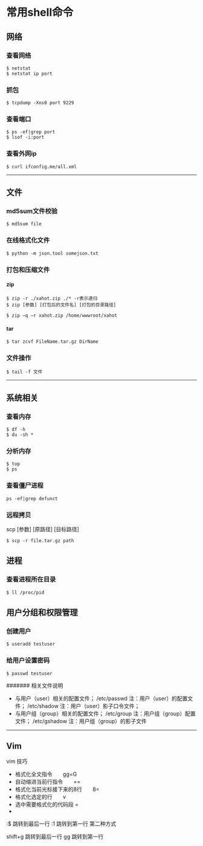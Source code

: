# 常用shell命令
## 网络
### 查看网络
```
$ netstat
$ netstat ip port
```
### 抓包

```
$ tcpdump -Xns0 port 9229
```
### 查看端口
```
$ ps -ef|grep port
$ lsof -i:port
```
### 查看外网ip
```
$ curl ifconfig.me/all.xml
```
---
## 文件
### md5sum文件校验
```
$ md5sum file
```
### 在线格式化文件
```
$ python -m json.tool somejson.txt
```

### 打包和压缩文件
#### zip
```
$ zip -r ./xahot.zip ./* -r表示递归
$ zip [参数] [打包后的文件名] [打包的目录路径]

$ zip –q –r xahot.zip /home/wwwroot/xahot
```

#### tar
```
$ tar zcvf FileName.tar.gz DirName
```

### 文件操作
```
$ tail -f 文件
```
---
## 系统相关
### 查看内存
```
$ df -h
$ du -sh *
```
### 分析内存
```
$ top
$ ps
```
### 查看僵尸进程
```
ps -ef|grep defunct
```

### 远程拷贝
scp [参数] [原路径] [目标路径]
```
$ scp -r file.tar.gz path
```

## 进程
### 查看进程所在目录
```
$ ll /proc/pid
```
## 用户分组和权限管理
### 创建用户
```
$ useradd testuser
```
### 给用户设置密码
```
$ passwd testuser 
```


####### 相关文件说明
- 与用户（user）相关的配置文件； /etc/passwd 注：用户（user）的配置文件； /etc/shadow 注：用户（user）影子口令文件；
- 与用户组（group）相关的配置文件； /etc/group 注：用户组（group）配置文件； /etc/gshadow 注：用户组（group）的影子文件 

---
## Vim
vim  技巧
- 格式化全文指令　　gg=G
- 自动缩进当前行指令　　==
- 格式化当前光标接下来的8行　　8=
- 格式化选定的行　　v 
- 选中需要格式化的代码段 =
- 
:$ 跳转到最后一行
:1 跳转到第一行
第二种方式

shift+g 跳转到最后一行
gg 跳转到第一行

